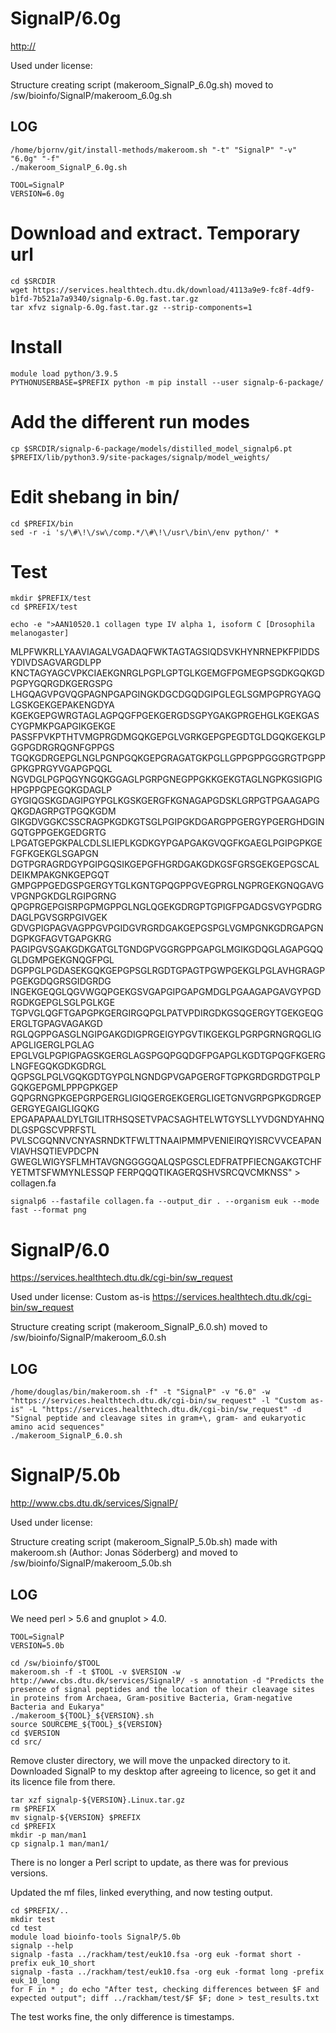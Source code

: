 SignalP/6.0g
========================

<http://>

Used under license:



Structure creating script (makeroom_SignalP_6.0g.sh) moved to /sw/bioinfo/SignalP/makeroom_6.0g.sh

LOG
---

    /home/bjornv/git/install-methods/makeroom.sh "-t" "SignalP" "-v" "6.0g" "-f"
    ./makeroom_SignalP_6.0g.sh
    
    TOOL=SignalP
    VERSION=6.0g

# Download and extract. Temporary url
    cd $SRCDIR
    wget https://services.healthtech.dtu.dk/download/4113a9e9-fc8f-4df9-b1fd-7b521a7a9340/signalp-6.0g.fast.tar.gz
    tar xfvz signalp-6.0g.fast.tar.gz --strip-components=1

# Install
    module load python/3.9.5
    PYTHONUSERBASE=$PREFIX python -m pip install --user signalp-6-package/

# Add the different run modes
    cp $SRCDIR/signalp-6-package/models/distilled_model_signalp6.pt $PREFIX/lib/python3.9/site-packages/signalp/model_weights/

# Edit shebang in bin/    
    cd $PREFIX/bin
    sed -r -i 's/\#\!\/sw\/comp.*/\#\!\/usr\/bin\/env python/' *


# Test
    mkdir $PREFIX/test
    cd $PREFIX/test

    echo -e ">AAN10520.1 collagen type IV alpha 1, isoform C [Drosophila melanogaster]
MLPFWKRLLYAAVIAGALVGADAQFWKTAGTAGSIQDSVKHYNRNEPKFPIDDSYDIVDSAGVARGDLPP
KNCTAGYAGCVPKCIAEKGNRGLPGPLGPTGLKGEMGFPGMEGPSGDKGQKGDPGPYGQRGDKGERGSPG
LHGQAGVPGVQGPAGNPGAPGINGKDGCDGQDGIPGLEGLSGMPGPRGYAGQLGSKGEKGEPAKENGDYA
KGEKGEPGWRGTAGLAGPQGFPGEKGERGDSGPYGAKGPRGEHGLKGEKGASCYGPMKPGAPGIKGEKGE
PASSFPVKPTHTVMGPRGDMGQKGEPGLVGRKGEPGPEGDTGLDGQKGEKGLPGGPGDRGRQGNFGPPGS
TGQKGDRGEPGLNGLPGNPGQKGEPGRAGATGKPGLLGPPGPPGGGRGTPGPPGPKGPRGYVGAPGPQGL
NGVDGLPGPQGYNGQKGGAGLPGRPGNEGPPGKKGEKGTAGLNGPKGSIGPIGHPGPPGPEGQKGDAGLP
GYGIQGSKGDAGIPGYPGLKGSKGERGFKGNAGAPGDSKLGRPGTPGAAGAPGQKGDAGRPGTPGQKGDM
GIKGDVGGKCSSCRAGPKGDKGTSGLPGIPGKDGARGPPGERGYPGERGHDGINGQTGPPGEKGEDGRTG
LPGATGEPGKPALCDLSLIEPLKGDKGYPGAPGAKGVQGFKGAEGLPGIPGPKGEFGFKGEKGLSGAPGN
DGTPGRAGRDGYPGIPGQSIKGEPGFHGRDGAKGDKGSFGRSGEKGEPGSCALDEIKMPAKGNKGEPGQT
GMPGPPGEDGSPGERGYTGLKGNTGPQGPPGVEGPRGLNGPRGEKGNQGAVGVPGNPGKDGLRGIPGRNG
QPGPRGEPGISRPGPMGPPGLNGLQGEKGDRGPTGPIGFPGADGSVGYPGDRGDAGLPGVSGRPGIVGEK
GDVGPIGPAGVAGPPGVPGIDGVRGRDGAKGEPGSPGLVGMPGNKGDRGAPGNDGPKGFAGVTGAPGKRG
PAGIPGVSGAKGDKGATGLTGNDGPVGGRGPPGAPGLMGIKGDQGLAGAPGQQGLDGMPGEKGNQGFPGL
DGPPGLPGDASEKGQKGEPGPSGLRGDTGPAGTPGWPGEKGLPGLAVHGRAGPPGEKGDQGRSGIDGRDG
INGEKGEQGLQGVWGQPGEKGSVGAPGIPGAPGMDGLPGAAGAPGAVGYPGDRGDKGEPGLSGLPGLKGE
TGPVGLQGFTGAPGPKGERGIRGQPGLPATVPDIRGDKGSQGERGYTGEKGEQGERGLTGPAGVAGAKGD
RGLQGPPGASGLNGIPGAKGDIGPRGEIGYPGVTIKGEKGLPGRPGRNGRQGLIGAPGLIGERGLPGLAG
EPGLVGLPGPIGPAGSKGERGLAGSPGQPGQDGFPGAPGLKGDTGPQGFKGERGLNGFEGQKGDKGDRGL
QGPSGLPGLVGQKGDTGYPGLNGNDGPVGAPGERGFTGPKGRDGRDGTPGLPGQKGEPGMLPPPGPKGEP
GQPGRNGPKGEPGRPGERGLIGIQGERGEKGERGLIGETGNVGRPGPKGDRGEPGERGYEGAIGLIGQKG
EPGAPAPAALDYLTGILITRHSQSETVPACSAGHTELWTGYSLLYVDGNDYAHNQDLGSPGSCVPRFSTL
PVLSCGQNNVCNYASRNDKTFWLTTNAAIPMMPVENIEIRQYISRCVVCEAPANVIAVHSQTIEVPDCPN
GWEGLWIGYSFLMHTAVGNGGGGQALQSPGSCLEDFRATPFIECNGAKGTCHFYETMTSFWMYNLESSQP
FERPQQQTIKAGERQSHVSRCQVCMKNSS" > collagen.fa

    signalp6 --fastafile collagen.fa --output_dir . --organism euk --mode fast --format png







SignalP/6.0
========================

<https://services.healthtech.dtu.dk/cgi-bin/sw_request>

Used under license:
Custom as-is
<https://services.healthtech.dtu.dk/cgi-bin/sw_request>

Structure creating script (makeroom_SignalP_6.0.sh) moved to /sw/bioinfo/SignalP/makeroom_6.0.sh

LOG
---

    /home/douglas/bin/makeroom.sh -f" -t "SignalP" -v "6.0" -w "https://services.healthtech.dtu.dk/cgi-bin/sw_request" -l "Custom as-is" -L "https://services.healthtech.dtu.dk/cgi-bin/sw_request" -d "Signal peptide and cleavage sites in gram+\, gram- and eukaryotic amino acid sequences"
    ./makeroom_SignalP_6.0.sh
SignalP/5.0b
========================

<http://www.cbs.dtu.dk/services/SignalP/>

Used under license:


Structure creating script (makeroom_SignalP_5.0b.sh) made with makeroom.sh (Author: Jonas Söderberg) and moved to /sw/bioinfo/SignalP/makeroom_5.0b.sh

LOG
---

We need perl > 5.6 and gnuplot > 4.0.

    TOOL=SignalP
    VERSION=5.0b

    cd /sw/bioinfo/$TOOL
    makeroom.sh -f -t $TOOL -v $VERSION -w http://www.cbs.dtu.dk/services/SignalP/ -s annotation -d "Predicts the presence of signal peptides and the location of their cleavage sites in proteins from Archaea, Gram-positive Bacteria, Gram-negative Bacteria and Eukarya" 
    ./makeroom_${TOOL}_${VERSION}.sh 
    source SOURCEME_${TOOL}_${VERSION} 
    cd $VERSION
    cd src/

Remove cluster directory, we will move the unpacked directory to it.
Downloaded SignalP to my desktop after agreeing to licence, so get it and its
licence file from there.

    tar xzf signalp-${VERSION}.Linux.tar.gz 
    rm $PREFIX
    mv signalp-${VERSION} $PREFIX
    cd $PREFIX
    mkdir -p man/man1
    cp signalp.1 man/man1/

There is no longer a Perl script to update, as there was for previous versions.

Updated the mf files, linked everything, and now testing output.

    cd $PREFIX/..
    mkdir test
    cd test
    module load bioinfo-tools SignalP/5.0b
    signalp --help
    signalp -fasta ../rackham/test/euk10.fsa -org euk -format short -prefix euk_10_short
    signalp -fasta ../rackham/test/euk10.fsa -org euk -format long -prefix euk_10_long
    for F in * ; do echo "After test, checking differences between $F and expected output"; diff ../rackham/test/$F $F; done > test_results.txt

The test works fine, the only difference is timestamps.

